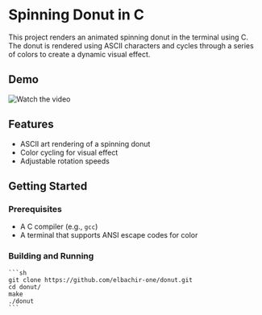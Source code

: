 # Spinning Donut in C

This project renders an animated spinning donut in the terminal using C. The donut is rendered using ASCII characters and cycles through a series of colors to create a dynamic visual effect.

## Demo

![Watch the video](https://img.youtube.com/vi/YOUR_VIDEO_ID/maxresdefault.jpg)

## Features

- ASCII art rendering of a spinning donut
- Color cycling for visual effect
- Adjustable rotation speeds

## Getting Started

### Prerequisites

- A C compiler (e.g., `gcc`)
- A terminal that supports ANSI escape codes for color

### Building and Running

    ```sh
    git clone https://github.com/elbachir-one/donut.git
    cd donut/
    make
    ./donut
    ```

